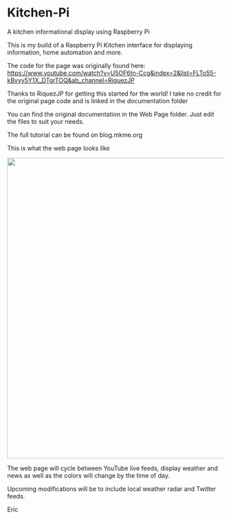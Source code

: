 # Kitchen-Pi
A kitchen informational display using Raspberry Pi

This is my build of a Raspberry Pi Kitchen interface for displaying information, home automation and more.

The code for the page was originally found here: https://www.youtube.com/watch?v=U5OF6tn-Ccg&index=2&list=FLTo55-kBvyy5Y1X_DTgrTOQ&ab_channel=RiquezJP

Thanks to RiquezJP for getting this started for the world! I take no credit for the original page code and is linked in the documentation folder

You can find the original documentation in the Web Page folder. Just edit the files to suit your needs.

The full tutorial can be found on blog.mkme.org

This is what the web page looks like
<p align="center">
  <img src="https://github.com/MKme/Kitchen-Pi/blob/master/Images/MKME.org%20Web%20Page%20.PNG" width="700"/>
</p>

The web page will cycle between YouTube live feeds, display weather and news as well as the colors will
change by the time of day.

Upcoming modifications will be to include local weather radar and Twitter feeds.


Eric
